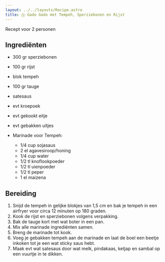 ```yaml
---
layout: ../../layouts/Recipe.astro
title: Ⓥ Gado Gado met Tempeh, Sperziebonen en Rijst
---
```

R﻿ecept voor 2 personen

## Ingrediënten

* 3﻿00 gr sperziebonen
* 1﻿00 gr rijst
* b﻿lok tempeh
* 100 gr tauge
* s﻿atesaus
* e﻿vt kroepoek
* e﻿vt gekookt eitje
* e﻿vt gebakken uitjes
* M﻿arinade voor Tempeh:

  * 1﻿/4 cup sojasaus
  * 2﻿ el agavesiroop/honing
  * 1﻿/4 cup water
  * 1﻿/2 tl knoflookpoeder
  * 1﻿/2 tl uienpoeder
  * 1﻿/2 tl peper
  * 1﻿ el maizena

## Bereiding

1. S﻿nijd de tempeh in gelijke blokjes van 1,5 cm en bak je tempeh in een airfryer voor circa 12 minuten op 180 graden.
2. Kook de rijst en sperziebonen volgens verpakking.
3. B﻿ak de tauge kort met wat boter in een pan.
4. M﻿ix alle marinade ingrediënten samen.
5. Breng de marinade tot kook.
6. V﻿oeg je gebakken tempeh aan de marinade en laat de boel een beetje inkoken tot je een wat sticky saus hebt.
7. M﻿aak  evt wat satesaus door wat melk, pindakaas, ketjap en sambal op een vuurtje in te dikken.